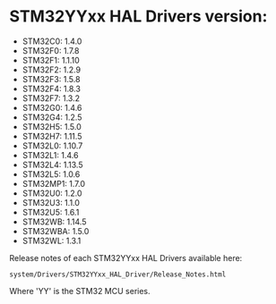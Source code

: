 # STM32YYxx HAL Drivers version:

  * STM32C0: 1.4.0
  * STM32F0: 1.7.8
  * STM32F1: 1.1.10
  * STM32F2: 1.2.9
  * STM32F3: 1.5.8
  * STM32F4: 1.8.3
  * STM32F7: 1.3.2
  * STM32G0: 1.4.6
  * STM32G4: 1.2.5
  * STM32H5: 1.5.0
  * STM32H7: 1.11.5
  * STM32L0: 1.10.7
  * STM32L1: 1.4.6
  * STM32L4: 1.13.5
  * STM32L5: 1.0.6
  * STM32MP1: 1.7.0
  * STM32U0: 1.2.0
  * STM32U3: 1.1.0
  * STM32U5: 1.6.1
  * STM32WB: 1.14.5
  * STM32WBA: 1.5.0
  * STM32WL: 1.3.1

Release notes of each STM32YYxx HAL Drivers available here:

`system/Drivers/STM32YYxx_HAL_Driver/Release_Notes.html`

Where 'YY' is the STM32 MCU series.
